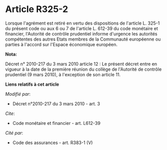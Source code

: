 # Article R325-2

Lorsque l'agrément est retiré en vertu des dispositions de l'article L. 325-1 du présent code ou aux 6 ou 7 de l'article L.
612-39 du code monétaire et financier,  l'Autorité de contrôle prudentiel informe d'urgence les autorités compétentes des
autres Etats membres de la Communauté européenne ou parties à l'accord sur l'Espace économique européen.

**Nota:**

Décret n° 2010-217 du 3 mars 2010 article 12 : Le présent décret entre en vigueur à la date de la première réunion du collège
de l'Autorité de contrôle prudentiel (9 mars 2010), à l'exception de son article 11.

**Liens relatifs à cet article**

_Modifié par_:

  - Décret n°2010-217 du 3 mars 2010 - art. 3

_Cite_:

  - Code monétaire et financier - art. L612-39

_Cité par_:

  - Code des assurances - art. R383-1 (V)
